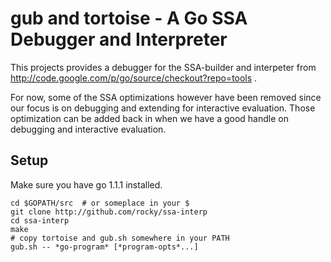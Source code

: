 gub and tortoise - A Go SSA Debugger and Interpreter
============================================================================

This projects provides a debugger for the SSA-builder and interpeter from http://code.google.com/p/go/source/checkout?repo=tools .

For now, some of the SSA optimizations however have been removed since our focus is on debugging and extending for interactive evaluation. Those optimization can be added back in when we have a good handle on debugging and interactive evaluation.

Setup
-----

Make sure you have go 1.1.1 installed.


    cd $GOPATH/src  # or someplace in your $
    git clone http://github.com/rocky/ssa-interp
    cd ssa-interp
    make
    # copy tortoise and gub.sh somewhere in your PATH
    gub.sh -- *go-program* [*program-opts*...]
